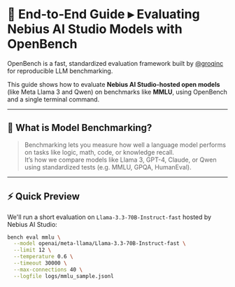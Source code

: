 # 🧪 End‑to‑End Guide ▸ Evaluating Nebius AI Studio Models with OpenBench

OpenBench is a fast, standardized evaluation framework built by [@groqinc](https://github.com/groq) for reproducible LLM benchmarking.

This guide shows how to evaluate **Nebius AI Studio-hosted open models** (like Meta Llama 3 and Qwen) on benchmarks like **MMLU**, using OpenBench and a single terminal command.

---

## 🧠 What is Model Benchmarking?

> Benchmarking lets you measure how well a language model performs on tasks like logic, math, code, or knowledge recall.  
It’s how we compare models like Llama 3, GPT-4, Claude, or Qwen using standardized tests (e.g. MMLU, GPQA, HumanEval).

---

## ⚡ Quick Preview

We'll run a short evaluation on `Llama-3.3-70B-Instruct-fast` hosted by Nebius AI Studio:

```bash
bench eval mmlu \
  --model openai/meta-llama/Llama-3.3-70B-Instruct-fast \
  --limit 12 \
  --temperature 0.6 \
  --timeout 30000 \
  --max-connections 40 \
  --logfile logs/mmlu_sample.jsonl
